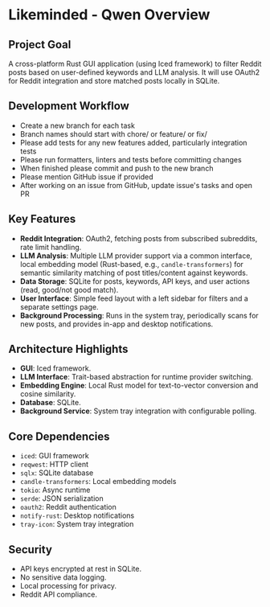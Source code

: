 # Likeminded - Qwen Overview

## Project Goal
A cross-platform Rust GUI application (using Iced framework) to filter Reddit posts based on user-defined keywords and LLM analysis. It will use OAuth2 for Reddit integration and store matched posts locally in SQLite.

## Development Workflow
- Create a new branch for each task
- Branch names should start with chore/ or feature/ or fix/
- Please add tests for any new features added, particularly integration tests
- Please run formatters, linters and tests before committing changes
- When finished please commit and push to the new branch
- Please mention GitHub issue if provided
- After working on an issue from GitHub, update issue's tasks and open PR

## Key Features
- **Reddit Integration**: OAuth2, fetching posts from subscribed subreddits, rate limit handling.
- **LLM Analysis**: Multiple LLM provider support via a common interface, local embedding model (Rust-based, e.g., `candle-transformers`) for semantic similarity matching of post titles/content against keywords.
- **Data Storage**: SQLite for posts, keywords, API keys, and user actions (read, good/not good match).
- **User Interface**: Simple feed layout with a left sidebar for filters and a separate settings page.
- **Background Processing**: Runs in the system tray, periodically scans for new posts, and provides in-app and desktop notifications.

## Architecture Highlights
- **GUI**: Iced framework.
- **LLM Interface**: Trait-based abstraction for runtime provider switching.
- **Embedding Engine**: Local Rust model for text-to-vector conversion and cosine similarity.
- **Database**: SQLite.
- **Background Service**: System tray integration with configurable polling.

## Core Dependencies
- `iced`: GUI framework
- `reqwest`: HTTP client
- `sqlx`: SQLite database
- `candle-transformers`: Local embedding models
- `tokio`: Async runtime
- `serde`: JSON serialization
- `oauth2`: Reddit authentication
- `notify-rust`: Desktop notifications
- `tray-icon`: System tray integration

## Security
- API keys encrypted at rest in SQLite.
- No sensitive data logging.
- Local processing for privacy.
- Reddit API compliance.